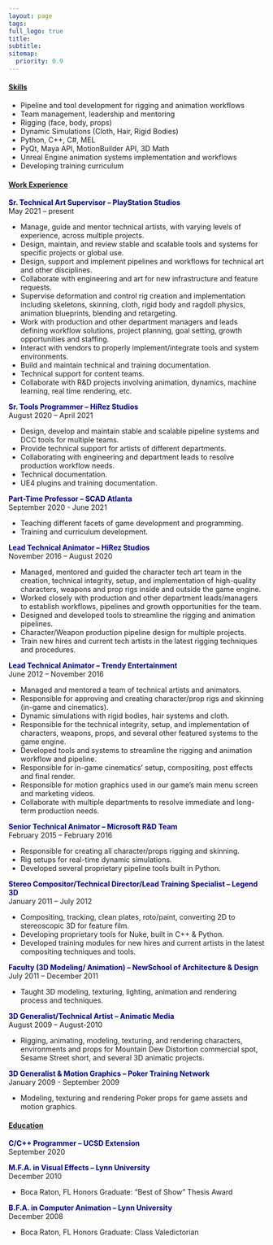 ```yaml
---
layout: page
tags: 
full_logo: true
title: 
subtitle: 
sitemap:
  priority: 0.9
---
```



#### <u>Skills</u>
* Pipeline and tool development for rigging and animation workflows
* Team management, leadership and mentoring
* Rigging (face, body, props)
* Dynamic Simulations (Cloth, Hair, Rigid Bodies)
* Python, C++, C#, MEL
* PyQt, Maya API, MotionBuilder API, 3D Math
* Unreal Engine animation systems implementation and workflows  
* Developing training curriculum

#### <u>Work Experience</u>
<span style="color:#00008B">**Sr. Technical Art Supervisor – PlayStation Studios**</span><br/>
May 2021 – present
* Manage, guide and mentor technical artists, with varying levels of experience, across multiple projects. 
* Design, maintain, and review stable and scalable tools and systems for specific projects or global use. 
* Design, support and implement pipelines and workflows for technical art and other disciplines. 
* Collaborate with engineering and art for new infrastructure and feature requests.
* Supervise deformation and control rig creation and implementation including skeletons, skinning, cloth, rigid body and ragdoll physics, animation blueprints, blending and retargeting.
* Work with production and other department managers and leads defining workflow solutions, project planning, goal setting, growth opportunities and staffing. 
* Interact with vendors to properly implement/integrate tools and system environments.
* Build and maintain technical and training documentation.
* Technical support for content teams.
* Collaborate with R&D projects involving animation, dynamics, machine learning, real time rendering, etc.

<span style="color:#00008B">**Sr. Tools Programmer – HiRez Studios**</span><br/>
August 2020 – April 2021
* Design, develop and maintain stable and scalable pipeline systems and DCC tools for multiple teams.
* Provide technical support for artists of different departments.
* Collaborating with engineering and department leads to resolve production workflow needs.
* Technical documentation.
* UE4 plugins and training documentation. 

<span style="color:#00008B">**Part-Time Professor – SCAD Atlanta**</span><br/>
September 2020 - June 2021
* Teaching different facets of game development and programming.
* Training and curriculum development.

<span style="color:#00008B">**Lead Technical Animator – HiRez Studios**</span><br/>
November 2016 – August 2020
* Managed, mentored and guided the character tech art team in the creation, technical integrity, setup, and implementation of high-quality characters, weapons and prop rigs inside and outside the game engine.
* Worked closely with production and other department leads/managers to establish workflows, pipelines and growth opportunities for the team.
* Designed and developed tools to streamline the rigging and animation pipelines.
* Character/Weapon production pipeline design for multiple projects.
* Train new hires and current tech artists in the latest rigging techniques and procedures. 

<span style="color:#00008B">**Lead Technical Animator – Trendy Entertainment**</span><br/>
June 2012 – November 2016
* Managed and mentored a team of technical artists and animators.
* Responsible for approving and creating character/prop rigs and skinning (in-game and cinematics).
* Dynamic simulations with rigid bodies, hair systems and cloth.
* Responsible for the technical integrity, setup, and implementation of characters, weapons, props, and several other featured systems to the game engine.
* Developed tools and systems to streamline the rigging and animation workflow and pipeline.
* Responsible for in-game cinematics’ setup, compositing, post effects and final render.
* Responsible for motion graphics used in our game’s main menu screen and marketing videos.
* Collaborate with multiple departments to resolve immediate and long-term production needs. 

<span style="color:#00008B">**Senior Technical Animator – Microsoft R&D Team**</span><br/>
February 2015 – February 2016
* Responsible for creating all character/props rigging and skinning.
* Rig setups for real-time dynamic simulations.
* Developed several proprietary pipeline tools built in Python.

<span style="color:#00008B">**Stereo Compositor/Technical Director/Lead Training Specialist – Legend 3D**</span><br/>
January 2011 – July 2012
* Compositing, tracking, clean plates, roto/paint, converting 2D to stereoscopic 3D for feature film.
* Developing proprietary tools for Nuke, built in C++ & Python.
* Developed training modules for new hires and current artists in the latest compositing techniques and tools.

<span style="color:#00008B">**Faculty (3D Modeling/ Animation) – NewSchool of Architecture & Design**</span><br/>
July 2011 – December 2011
* Taught 3D modeling, texturing, lighting, animation and rendering process and techniques.

<span style="color:#00008B">**3D Generalist/Technical Artist – Animatic Media**</span><br/>
August 2009 – August-2010
* Rigging, animating, modeling, texturing, and rendering characters, environments and props for Mountain Dew Distortion commercial spot, Sesame Street short, and several 3D animatic projects.

<span style="color:#00008B">**3D Generalist & Motion Graphics – Poker Training Network**</span><br/>
January 2009 - September 2009
* Modeling, texturing and rendering Poker props for game assets and motion graphics.

#### <u>Education</u>
<span style="color:#00008B">**C/C++ Programmer – UCSD Extension**</span><br/>
September 2020

<span style="color:#00008B">**M.F.A. in Visual Effects – Lynn University**</span><br/>
December 2010
* Boca Raton, FL Honors Graduate: “Best of Show” Thesis Award

<span style="color:#00008B">**B.F.A. in Computer Animation – Lynn University**</span><br/>
December 2008
* Boca Raton, FL Honors Graduate: Class Valedictorian

